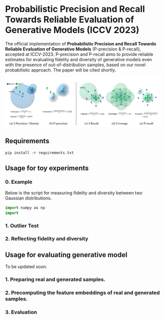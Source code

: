 # Probabilistic Precision and Recall Towards Reliable Evaluation of Generative Models (ICCV 2023)
The official implementation of **Probabilistic Precision and Recall Towards Reliable Evaluation of Generative Models** (P-precision & P-recall), accepted at ICCV-2023.
P-precision and P-recall aims to provide reliable estimates for evaluating fidelity and diversity of generative models even with the presence of out-of-distribution samples, based on our novel probabilistic approach.
The paper will be cited shortly.

![figure/image2.png](figure/image2.png)

## Requirements
```
pip install -r requirements.txt
```

## Usage for toy experiments

### 0. Example
Below is the script for measuring fidelity and diversity between two Gaussian distributions.
```python
import numpy as np
import 
```

### 1. Outlier Test

### 2. Reflecting fidelity and diversity

## Usage for evaluating generative model
To be updated soon.

### 1. Preparing real and generated samples.

### 2. Precomputing the feature embeddings of real and generated samples.

### 3. Evaluation
